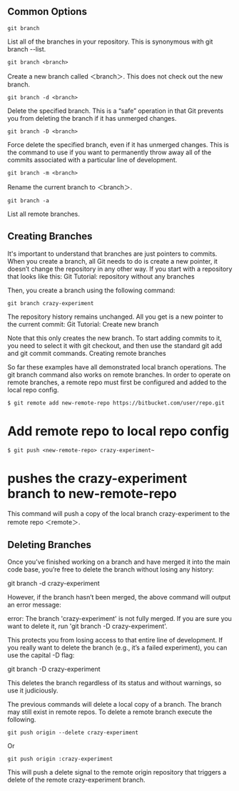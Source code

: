 ## Common Options

`git branch`

List all of the branches in your repository. This is synonymous with git branch --list.

`git branch <branch>`

Create a new branch called ＜branch＞. This does not check out the new branch.

`git branch -d <branch>`

Delete the specified branch. This is a “safe” operation in that Git prevents you from deleting the branch if it has unmerged changes.

`git branch -D <branch>`

Force delete the specified branch, even if it has unmerged changes. This is the command to use if you want to permanently throw away all of the commits associated with a particular line of development.

`git branch -m <branch>`

Rename the current branch to ＜branch＞.

`git branch -a`

List all remote branches. 
## Creating Branches

It's important to understand that branches are just pointers to commits. When you create a branch, all Git needs to do is create a new pointer, it doesn’t change the repository in any other way. If you start with a repository that looks like this:
Git Tutorial: repository without any branches

Then, you create a branch using the following command:

`git branch crazy-experiment`

The repository history remains unchanged. All you get is a new pointer to the current commit:
Git Tutorial: Create new branch

Note that this only creates the new branch. To start adding commits to it, you need to select it with git checkout, and then use the standard git add and git commit commands. 
Creating remote branches

So far these examples have all demonstrated local branch operations. The git branch command also works on remote branches. In order to operate on remote branches, a remote repo must first be configured and added to the local repo config.

`$ git remote add new-remote-repo https://bitbucket.com/user/repo.git`
# Add remote repo to local repo config
`$ git push <new-remote-repo> crazy-experiment~`
# pushes the crazy-experiment branch to new-remote-repo

This command will push a copy of the local branch crazy-experiment to the remote repo ＜remote＞.
## Deleting Branches

Once you’ve finished working on a branch and have merged it into the main code base, you’re free to delete the branch without losing any history:

git branch -d crazy-experiment

However, if the branch hasn’t been merged, the above command will output an error message:

error: The branch 'crazy-experiment' is not fully merged. If you are sure you want to delete it, run 'git branch -D crazy-experiment'.

This protects you from losing access to that entire line of development. If you really want to delete the branch (e.g., it’s a failed experiment), you can use the capital -D flag:

git branch -D crazy-experiment

This deletes the branch regardless of its status and without warnings, so use it judiciously.

The previous commands will delete a local copy of a branch. The branch may still exist in remote repos. To delete a remote branch execute the following.

`git push origin --delete crazy-experiment`

Or

`git push origin :crazy-experiment`

This will push a delete signal to the remote origin repository that triggers a delete of the remote crazy-experiment branch.

